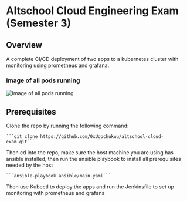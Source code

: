 # Altschool Cloud Engineering Exam (Semester 3)

## Overview
A complete CI/CD deployment of two apps to a kubernetes cluster with monitoring using prometheus and grafana.

### Image of all pods running
![Image of all pods running]('https://github.com/0xUgochukwu/altschool-cloud-exam/blob/main/pods-list.jpg')

## Prerequisites

Clone the repo by running the following command:
    
    ```git clone https://github.com/0xUgochukwu/altschool-cloud-exam.git```

Then cd into the repo, make sure the host machine you are using has ansible installed, then run the ansible playbook to install all prerequisites needed by the host

    ```ansible-playbook ansible/main.yaml```

Then use Kubectl to deploy the apps and run the Jenkinsfile to set up monitoring with prometheus and grafana